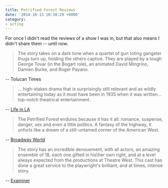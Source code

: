 ```yaml
---
title: Petrified Forest Reviews
date: '2014-10-13 10:38:29 +0000'
category:
- acting
---
```

For once I didn't read the reviews of a show I was in, but that also means I
didn't share them -- until now.

> The story takes on a dark tone when a quartet of gun toting gangster thugs turn
up, holding the others captive. They are played by a tough George Tovar (in the
Bogart role), an animated David Mingrino, Damien Burke, and Roger Payano.

-- Tolucan Times

> ... high-stakes drama that is surprisingly still relevant and as wildly
entertaining today as it must have been in 1935 when it was written... top-notch
theatrical entertainment.

-- [Life in
LA](https://lifeinla.com/entertainment/streams/theatre/128-theatre/862/the-petrified-forest-is-alive-and-well.html)

> The Petrified Forest endures because it has it all: romance, suspense, danger,
sex and even a little politics. A fantasy of the highway, it unfurls like a
dream of a still-untamed corner of the American West.

-- [Broadway
World](https://www.broadwayworld.com/los-angeles/article/BWW-Reviews-THE-PETRIFIED-FOREST-is-a-Clever-Mash-Up-of-a-Love-Story-Gangster-Tale-and-Political-Drama-20140324)

> The story has an incredible denouement, with all actors, an amazing ensemble
of 18, each one gifted in his\her own right, and at a level always expected from
the productions at Theatre West. This cast has done a great service to the
playwright's brilliant, and at times, intense story.

-- [Examiner](http://www.examiner.com/review/highway-dreams-and-drama-unfurled-the-petrified-forest?cid=rss)

